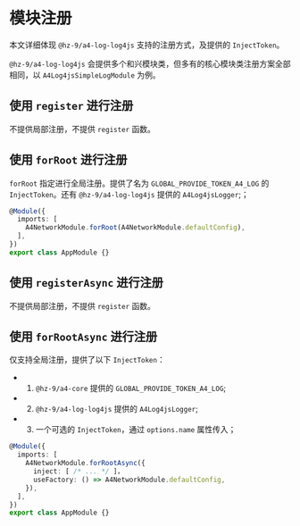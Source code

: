 # 模块注册

本文详细体现 `@hz-9/a4-log-log4js` 支持的注册方式，及提供的 `InjectToken`。

`@hz-9/a4-log-log4js` 会提供多个和兴模块类，但多有的核心模块类注册方案全部相同，以 `A4Log4jsSimpleLogModule` 为例。

## 使用 `register` 进行注册

不提供局部注册，不提供 `register` 函数。

## 使用 `forRoot` 进行注册

`forRoot` 指定进行全局注册。提供了名为 `GLOBAL_PROVIDE_TOKEN_A4_LOG` 的 `InjectToken`。还有 `@hz-9/a4-log-log4js` 提供的 `A4Log4jsLogger`;；

``` ts
@Module({
  imports: [
    A4NetworkModule.forRoot(A4NetworkModule.defaultConfig),
  ],
})
export class AppModule {}

```

## 使用 `registerAsync` 进行注册

不提供局部注册，不提供 `register` 函数。

## 使用 `forRootAsync` 进行注册

仅支持全局注册，提供了以下 `InjectToken`：

- 1. `@hz-9/a4-core` 提供的 `GLOBAL_PROVIDE_TOKEN_A4_LOG`;
- 2. `@hz-9/a4-log-log4js` 提供的 `A4Log4jsLogger`;
- 3. 一个可选的 `InjectToken`，通过 `options.name` 属性传入；

``` ts
@Module({
  imports: [
    A4NetworkModule.forRootAsync({
      inject: [ /* ... */ ]，
      useFactory: () => A4NetworkModule.defaultConfig,
    }),
  ],
})
export class AppModule {}

```
